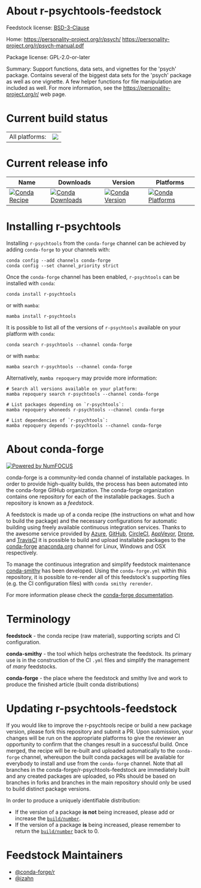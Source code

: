 About r-psychtools-feedstock
============================

Feedstock license: [BSD-3-Clause](https://github.com/conda-forge/r-psychtools-feedstock/blob/main/LICENSE.txt)

Home: https://personality-project.org/r/psych/ https://personality-project.org/r/psych-manual.pdf

Package license: GPL-2.0-or-later

Summary: Support functions,  data sets, and vignettes for the 'psych' package. Contains several of the biggest data sets for the 'psych' package as well as one vignette. A few helper functions for file manipulation are included as well. For more information, see the <https://personality-project.org/r/> web page.

Current build status
====================


<table><tr><td>All platforms:</td>
    <td>
      <a href="https://dev.azure.com/conda-forge/feedstock-builds/_build/latest?definitionId=13349&branchName=main">
        <img src="https://dev.azure.com/conda-forge/feedstock-builds/_apis/build/status/r-psychtools-feedstock?branchName=main">
      </a>
    </td>
  </tr>
</table>

Current release info
====================

| Name | Downloads | Version | Platforms |
| --- | --- | --- | --- |
| [![Conda Recipe](https://img.shields.io/badge/recipe-r--psychtools-green.svg)](https://anaconda.org/conda-forge/r-psychtools) | [![Conda Downloads](https://img.shields.io/conda/dn/conda-forge/r-psychtools.svg)](https://anaconda.org/conda-forge/r-psychtools) | [![Conda Version](https://img.shields.io/conda/vn/conda-forge/r-psychtools.svg)](https://anaconda.org/conda-forge/r-psychtools) | [![Conda Platforms](https://img.shields.io/conda/pn/conda-forge/r-psychtools.svg)](https://anaconda.org/conda-forge/r-psychtools) |

Installing r-psychtools
=======================

Installing `r-psychtools` from the `conda-forge` channel can be achieved by adding `conda-forge` to your channels with:

```
conda config --add channels conda-forge
conda config --set channel_priority strict
```

Once the `conda-forge` channel has been enabled, `r-psychtools` can be installed with `conda`:

```
conda install r-psychtools
```

or with `mamba`:

```
mamba install r-psychtools
```

It is possible to list all of the versions of `r-psychtools` available on your platform with `conda`:

```
conda search r-psychtools --channel conda-forge
```

or with `mamba`:

```
mamba search r-psychtools --channel conda-forge
```

Alternatively, `mamba repoquery` may provide more information:

```
# Search all versions available on your platform:
mamba repoquery search r-psychtools --channel conda-forge

# List packages depending on `r-psychtools`:
mamba repoquery whoneeds r-psychtools --channel conda-forge

# List dependencies of `r-psychtools`:
mamba repoquery depends r-psychtools --channel conda-forge
```


About conda-forge
=================

[![Powered by
NumFOCUS](https://img.shields.io/badge/powered%20by-NumFOCUS-orange.svg?style=flat&colorA=E1523D&colorB=007D8A)](https://numfocus.org)

conda-forge is a community-led conda channel of installable packages.
In order to provide high-quality builds, the process has been automated into the
conda-forge GitHub organization. The conda-forge organization contains one repository
for each of the installable packages. Such a repository is known as a *feedstock*.

A feedstock is made up of a conda recipe (the instructions on what and how to build
the package) and the necessary configurations for automatic building using freely
available continuous integration services. Thanks to the awesome service provided by
[Azure](https://azure.microsoft.com/en-us/services/devops/), [GitHub](https://github.com/),
[CircleCI](https://circleci.com/), [AppVeyor](https://www.appveyor.com/),
[Drone](https://cloud.drone.io/welcome), and [TravisCI](https://travis-ci.com/)
it is possible to build and upload installable packages to the
[conda-forge](https://anaconda.org/conda-forge) [anaconda.org](https://anaconda.org/)
channel for Linux, Windows and OSX respectively.

To manage the continuous integration and simplify feedstock maintenance
[conda-smithy](https://github.com/conda-forge/conda-smithy) has been developed.
Using the ``conda-forge.yml`` within this repository, it is possible to re-render all of
this feedstock's supporting files (e.g. the CI configuration files) with ``conda smithy rerender``.

For more information please check the [conda-forge documentation](https://conda-forge.org/docs/).

Terminology
===========

**feedstock** - the conda recipe (raw material), supporting scripts and CI configuration.

**conda-smithy** - the tool which helps orchestrate the feedstock.
                   Its primary use is in the construction of the CI ``.yml`` files
                   and simplify the management of *many* feedstocks.

**conda-forge** - the place where the feedstock and smithy live and work to
                  produce the finished article (built conda distributions)


Updating r-psychtools-feedstock
===============================

If you would like to improve the r-psychtools recipe or build a new
package version, please fork this repository and submit a PR. Upon submission,
your changes will be run on the appropriate platforms to give the reviewer an
opportunity to confirm that the changes result in a successful build. Once
merged, the recipe will be re-built and uploaded automatically to the
`conda-forge` channel, whereupon the built conda packages will be available for
everybody to install and use from the `conda-forge` channel.
Note that all branches in the conda-forge/r-psychtools-feedstock are
immediately built and any created packages are uploaded, so PRs should be based
on branches in forks and branches in the main repository should only be used to
build distinct package versions.

In order to produce a uniquely identifiable distribution:
 * If the version of a package **is not** being increased, please add or increase
   the [``build/number``](https://docs.conda.io/projects/conda-build/en/latest/resources/define-metadata.html#build-number-and-string).
 * If the version of a package **is** being increased, please remember to return
   the [``build/number``](https://docs.conda.io/projects/conda-build/en/latest/resources/define-metadata.html#build-number-and-string)
   back to 0.

Feedstock Maintainers
=====================

* [@conda-forge/r](https://github.com/conda-forge/r/)
* [@izahn](https://github.com/izahn/)

